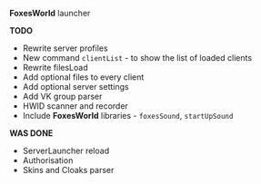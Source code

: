 __FoxesWorld__ launcher

  **TODO**
  - Rewrite server profiles
  - New command `clientList` - to show the list of loaded clients
  - Rewrite filesLoad
  - Add optional files to every client
  - Add optional server settings
  - Add VK group parser
  - HWID scanner and recorder
  - Include __FoxesWorld__ libraries - `foxesSound`, `startUpSound`

  **WAS DONE**
  - ServerLauncher reload
  - Authorisation
  - Skins and Cloaks parser
